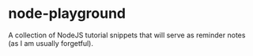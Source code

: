 # node-playground
A collection of NodeJS tutorial snippets that will serve as reminder notes (as I am usually forgetful).
